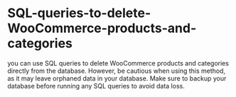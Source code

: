 # SQL-queries-to-delete-WooCommerce-products-and-categories
you can use SQL queries to delete WooCommerce products and categories directly from the database. However, be cautious when using this method, as it may leave orphaned data in your database. Make sure to backup your database before running any SQL queries to avoid data loss.
